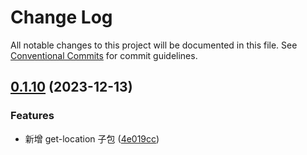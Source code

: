 # Change Log

All notable changes to this project will be documented in this file.
See [Conventional Commits](https://conventionalcommits.org) for commit guidelines.

## [0.1.10](https://github.com/lexmin0412/toolkit-fe/compare/v0.1.9...v0.1.10) (2023-12-13)


### Features

* 新增 get-location 子包 ([4e019cc](https://github.com/lexmin0412/toolkit-fe/commit/4e019cc0c5597bd57cf59c2a389bb7c7b28e97c4))
